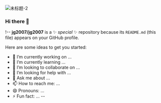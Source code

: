 ![未标题-2](https://user-images.githubusercontent.com/91332664/140465074-863f6289-c61d-4498-8a95-695a423131e7.jpg)

### Hi there 👋

!--
**jg2007/jg2007** is a ✨ _special_ ✨ repository because its `README.md` (this file) appears on your GitHub profile.

Here are some ideas to get you started:

- 🔭 I’m currently working on ...
- 🌱 I’m currently learning ...
- 👯 I’m looking to collaborate on ...
- 🤔 I’m looking for help with ...
- 💬 Ask me about ...
- 📫 How to reach me: ...
- 😄 Pronouns: ...
- ⚡ Fun fact: ...
--

